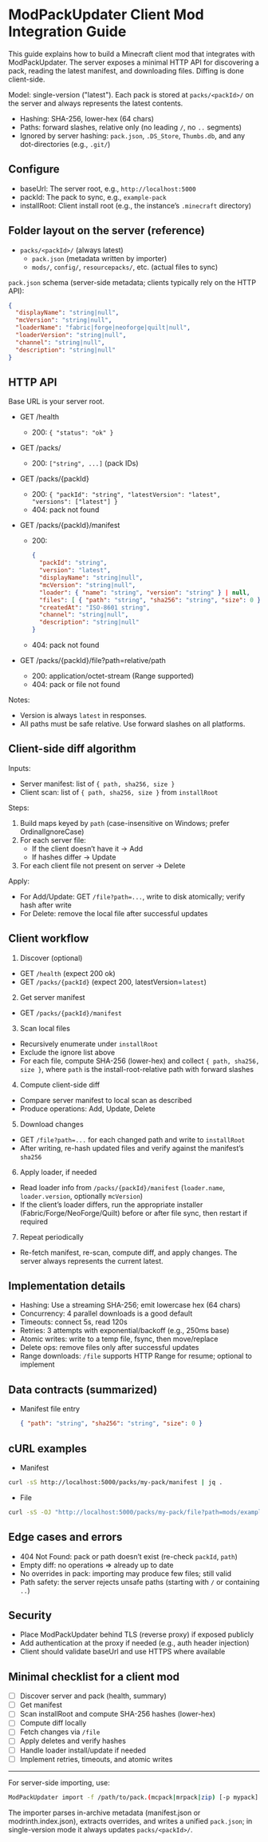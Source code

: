 # ModPackUpdater Client Mod Integration Guide

This guide explains how to build a Minecraft client mod that integrates with ModPackUpdater. The server exposes a minimal HTTP API for discovering a pack, reading the latest manifest, and downloading files. Diffing is done client-side.

Model: single-version ("latest"). Each pack is stored at `packs/<packId>/` on the server and always represents the latest contents.

- Hashing: SHA-256, lower-hex (64 chars)
- Paths: forward slashes, relative only (no leading `/`, no `..` segments)
- Ignored by server hashing: `pack.json`, `.DS_Store`, `Thumbs.db`, and any dot-directories (e.g., `.git/`)

## Configure

- baseUrl: The server root, e.g., `http://localhost:5000`
- packId: The pack to sync, e.g., `example-pack`
- installRoot: Client install root (e.g., the instance’s `.minecraft` directory)

## Folder layout on the server (reference)

- `packs/<packId>/` (always latest)
    - `pack.json` (metadata written by importer)
    - `mods/`, `config/`, `resourcepacks/`, etc. (actual files to sync)

`pack.json` schema (server-side metadata; clients typically rely on the HTTP API):

```json
{
  "displayName": "string|null",
  "mcVersion": "string|null",
  "loaderName": "fabric|forge|neoforge|quilt|null",
  "loaderVersion": "string|null",
  "channel": "string|null",
  "description": "string|null"
}
```

## HTTP API

Base URL is your server root.

- GET /health
    - 200: `{ "status": "ok" }`

- GET /packs/
    - 200: `["string", ...]` (pack IDs)

- GET /packs/{packId}
    - 200: `{ "packId": "string", "latestVersion": "latest", "versions": ["latest"] }`
    - 404: pack not found

- GET /packs/{packId}/manifest
    - 200:
      ```json
      {
        "packId": "string",
        "version": "latest",
        "displayName": "string|null",
        "mcVersion": "string|null",
        "loader": { "name": "string", "version": "string" } | null,
        "files": [ { "path": "string", "sha256": "string", "size": 0 } ],
        "createdAt": "ISO-8601 string",
        "channel": "string|null",
        "description": "string|null"
      }
      ```
    - 404: pack not found

- GET /packs/{packId}/file?path=relative/path
    - 200: application/octet-stream (Range supported)
    - 404: pack or file not found

Notes:
- Version is always `latest` in responses.
- All paths must be safe relative. Use forward slashes on all platforms.

## Client-side diff algorithm

Inputs:
- Server manifest: list of `{ path, sha256, size }`
- Client scan: list of `{ path, sha256, size }` from `installRoot`

Steps:
1) Build maps keyed by `path` (case-insensitive on Windows; prefer OrdinalIgnoreCase)
2) For each server file:
    - If the client doesn’t have it → Add
    - If hashes differ → Update
3) For each client file not present on server → Delete

Apply:
- For Add/Update: GET `/file?path=...`, write to disk atomically; verify hash after write
- For Delete: remove the local file after successful updates

## Client workflow

1) Discover (optional)
- GET `/health` (expect 200 ok)
- GET `/packs/{packId}` (expect 200, latestVersion=`latest`)

2) Get server manifest
- GET `/packs/{packId}/manifest`

3) Scan local files
- Recursively enumerate under `installRoot`
- Exclude the ignore list above
- For each file, compute SHA-256 (lower-hex) and collect `{ path, sha256, size }`, where `path` is the install-root-relative path with forward slashes

4) Compute client-side diff
- Compare server manifest to local scan as described
- Produce operations: Add, Update, Delete

5) Download changes
- GET `/file?path=...` for each changed path and write to `installRoot`
- After writing, re-hash updated files and verify against the manifest’s `sha256`

6) Apply loader, if needed
- Read loader info from `/packs/{packId}/manifest` (`loader.name`, `loader.version`, optionally `mcVersion`)
- If the client’s loader differs, run the appropriate installer (Fabric/Forge/NeoForge/Quilt) before or after file sync, then restart if required

7) Repeat periodically
- Re-fetch manifest, re-scan, compute diff, and apply changes. The server always represents the current latest.

## Implementation details

- Hashing: Use a streaming SHA-256; emit lowercase hex (64 chars)
- Concurrency: 4 parallel downloads is a good default
- Timeouts: connect 5s, read 120s
- Retries: 3 attempts with exponential/backoff (e.g., 250ms base)
- Atomic writes: write to a temp file, fsync, then move/replace
- Delete ops: remove files only after successful updates
- Range downloads: `/file` supports HTTP Range for resume; optional to implement

## Data contracts (summarized)

- Manifest file entry
  ```json
  { "path": "string", "sha256": "string", "size": 0 }
  ```

## cURL examples

- Manifest
```bash
curl -sS http://localhost:5000/packs/my-pack/manifest | jq .
```

- File
```bash
curl -sS -OJ "http://localhost:5000/packs/my-pack/file?path=mods/example.jar"
```

## Edge cases and errors

- 404 Not Found: pack or path doesn’t exist (re-check `packId`, `path`)
- Empty diff: no operations => already up to date
- No overrides in pack: importing may produce few files; still valid
- Path safety: the server rejects unsafe paths (starting with `/` or containing `..`)

## Security

- Place ModPackUpdater behind TLS (reverse proxy) if exposed publicly
- Add authentication at the proxy if needed (e.g., auth header injection)
- Client should validate baseUrl and use HTTPS where available

## Minimal checklist for a client mod

- [ ] Discover server and pack (health, summary)
- [ ] Get manifest
- [ ] Scan installRoot and compute SHA-256 hashes (lower-hex)
- [ ] Compute diff locally
- [ ] Fetch changes via `/file`
- [ ] Apply deletes and verify hashes
- [ ] Handle loader install/update if needed
- [ ] Implement retries, timeouts, and atomic writes

---

For server-side importing, use:

```bash
ModPackUpdater import -f /path/to/pack.(mcpack|mrpack|zip) [-p mypack] [-y]
```

The importer parses in-archive metadata (manifest.json or modrinth.index.json), extracts overrides, and writes a unified `pack.json`; in single-version mode it always updates `packs/<packId>/`.

